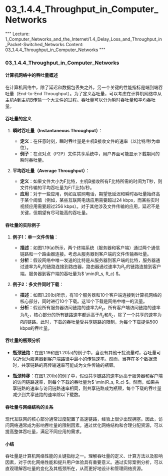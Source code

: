 # 03_1.4.4_Throughput_in_Computer_Networks

"""
Lecture: 1_Computer_Networks_and_the_Internet/1.4_Delay_Loss_and_Throughput_in_Packet-Switched_Networks
Content: 03_1.4.4_Throughput_in_Computer_Networks
"""

### 03_1.4.4_Throughput_in_Computer_Networks

#### 计算机网络中的吞吐量概述

在计算机网络中，除了延迟和数据包丢失之外，另一个关键的性能指标是端到端吞吐量（End-to-End Throughput）。为了定义吞吐量，可以考虑在计算机网络中从主机A到主机B传输一个大文件的过程。吞吐量可以分为瞬时吞吐量和平均吞吐量。

#### 吞吐量的定义

1. **瞬时吞吐量（Instantaneous Throughput）**：
   - **定义**：在任意时刻，瞬时吞吐量是主机B接收文件的速率（以比特/秒为单位）。
   - **例子**：在点对点（P2P）文件共享系统中，用户界面可能显示下载期间的瞬时吞吐量。

2. **平均吞吐量（Average Throughput）**：
   - **定义**：如果文件大小为F比特，主机B接收所有F比特所需的时间为T秒，则文件传输的平均吞吐量为F/T比特/秒。
   - **应用**：对于一些应用，例如互联网电话，期望低延迟和瞬时吞吐量始终高于某个阈值（例如，某些互联网电话应用需要超过24 kbps，而某些实时视频应用需要超过256 kbps）。对于其他涉及文件传输的应用，延迟不是关键，但期望有尽可能高的吞吐量。

#### 吞吐量的实际例子

1. **例子1：单一文件传输**：
   - **描述**：如图1.19(a)所示，两个终端系统（服务器和客户端）通过两个通信链路和一个路由器连接。考虑从服务器到客户端的文件传输吞吐量。
   - **分析**：假设网络中唯一发送的比特是从服务器到客户端的比特，服务器通过速率为$R_s$的链路连接到路由器，路由器通过速率为$R_c$的链路连接到客户端。服务器到客户端的吞吐量为$ \min(R_s, R_c) $。

2. **例子2：多文件同时下载**：
   - **描述**：如图1.20(b)所示，有10个服务器和10个客户端连接到计算机网络的核心部分，同时进行10个下载。这10个下载是网络中唯一的流量。
   - **分析**：假设所有服务器访问链路的速率为$R_s$，所有客户端访问链路的速率为$R_c$，核心部分的所有链路速率都远高于$R_s$和$R_c$，除了一个共享的速率为$R$的链路。此时，下载的吞吐量受共享链路的限制，为每个下载提供500 kbps的吞吐量。

#### 吞吐量的瓶颈分析

- **瓶颈链路**：在图1.19和图1.20(a)的例子中，当没有其他干扰流量时，吞吐量可以近似为服务器到客户端路径中最小的传输速率。然而，当存在多个数据流时，共享链路的高传输速率可能成为文件传输的瓶颈。

- **瓶颈转移**：在图1.20(b)的例子中，假设共享链路的速率远高于服务器和客户端的访问链路速率，则每个下载的吞吐量为$ \min(R_s, R_c) $。然而，如果共享链路的速率与访问链路速率相同，则共享链路成为瓶颈，每个下载的吞吐量减少到共享链路的速率除以下载数。

#### 吞吐量与网络结构的关系

现代互联网的核心部分通常过度配置了高速链路，经验上很少出现拥塞。因此，访问网络通常成为影响吞吐量的限制因素。通过优化网络结构和合理分配资源，可以提高整体吞吐量，满足不同应用的需求。

#### 小结

吞吐量是计算机网络性能的关键指标之一。理解吞吐量的定义、计算方法以及影响因素，对于优化网络性能和提升用户体验具有重要意义。通过实际案例分析，可以直观理解吞吐量的变化及其瓶颈所在，从而更好地设计和管理网络资源。